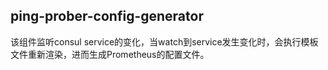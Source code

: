 ## ping-prober-config-generator

该组件监听consul service的变化，当watch到service发生变化时，会执行模板文件重新渲染，进而生成Prometheus的配置文件。